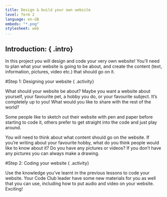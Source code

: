 ```yaml
---
title: Design & build your own website
level: Term 2
language: en-GB
embeds: "*.png"
stylesheet: web
...
```


## __Introduction:__ { .intro}
In this project you will design and code your very own website! You’ll need to plan what your website is going to be about, and create the content (text, information, pictures, video etc.) that should go on it.

#Step 1: Designing your website { .activity}

What should your website be about? Maybe you want a website about yourself, your favourite pet, a hobby you do, or your favourite subject. It’s completely up to you! What would you like to share with the rest of the world?

Some people like to sketch out their website with pen and paper before starting to code it, others prefer to get straight into the code and just play around.

You will need to think about what content should go on the website. If you’re writing about your favourite hobby, what do you think people would like to know about it? Do you have any pictures or videos? If you don’t have any pictures you can always make a drawing.

#Step 2: Coding your website { .activity}

Use the knowledge you’ve learnt in the previous lessons to code your website. Your Code Club leader have some new materials for you as well that you can use, including how to put audio and video on your website. Exciting!

